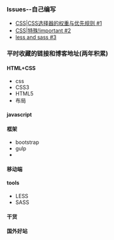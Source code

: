 ### Issues--自己编写
- [CSS|CSS选择器的权重与优先规则 #1](https://github.com/Demy-ouyang/blog/issues/1)
- [CSS|特殊!important #2](https://github.com/Demy-ouyang/blog/issues/2)
- [less and sass #3](https://github.com/Demy-ouyang/blog/issues/3)

### 平时收藏的链接和博客地址(两年积累)

#### HTML+CSS
 - css
 - CSS3
 - HTML5
 - 布局
#### javascript

#### 框架
 - bootstrap
 - gulp
 -
#### 移动端

#### tools
 - LESS
 - SASS

#### 干货

#### 国外好站
 
